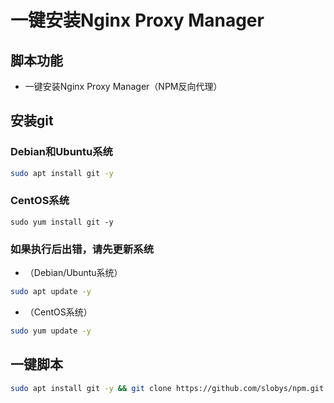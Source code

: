 # 一键安装Nginx Proxy Manager
## 脚本功能
* 一键安装Nginx Proxy Manager（NPM反向代理）

## 安装git
### Debian和Ubuntu系统
```bash
sudo apt install git -y
```
### CentOS系统
```
sudo yum install git -y
```

### 如果执行后出错，请先更新系统
* （Debian/Ubuntu系统）
```bash
sudo apt update -y
```
* （CentOS系统）
```bash
sudo yum update -y
```
## 一键脚本
```bash
sudo apt install git -y && git clone https://github.com/slobys/npm.git && cd npm && chmod +x npm.sh && ./npm.sh
```

  
